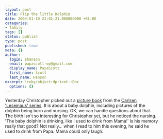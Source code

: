 ```yaml
---
layout: post
title: Flip the little Dolphin
date: 2004-01-10 22:01:21.000000000 +01:00
categories:
- family
tags: []
status: publish
type: post
published: true
meta: {}
author:
  login: shanson
  email: papascott-wp@gmail.com
  display_name: PapaScott
  first_name: Scott
  last_name: Hanson
excerpt: !ruby/object:Hpricot::Doc
  options: {}
---
```

<p>Yesterday Christopher picked out a <a title="Amazon.de: Bücher: Flip, der kleine Delphin" href="http://www.amazon.de/exec/obidos/ASIN/3551086516/qid=1073768033">picture book</a> from the <a href="http://www.carlsenkids.de/programm/lesemaus/">Carlsen 'Lesemaus' series</a>. It is  about a baby dolphin, including pictures of the dolphin being born and nursing. OK, we can handle questions about that. The birth isn't so interesting for Christopher yet, but he noticed the nursing. 'The baby dolphin is drinking, like I used to drink from Mama!' Is his memory really that good? Not really... when I read to him this evening, he said he used to drink from Papa. Mama could only laugh.</p>
